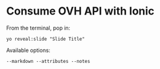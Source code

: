 
# Consume OVH API with Ionic

From the terminal, pop in:

  ```yo reveal:slide "Slide Title"```

Available options:

 ```--markdown --attributes --notes```
